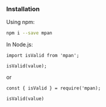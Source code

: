 ### Installation

Using npm:

```bash
npm i --save mpan
```

In Node.js:

```node
import isValid from 'mpan';

isValid(value);
```

or

```node
const { isValid } = require('mpan);

isValid(value)
```
